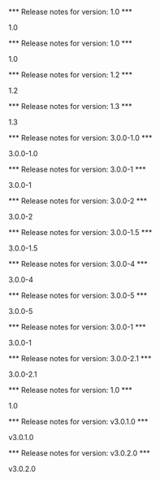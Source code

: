 

*** Release notes for version: 1.0 ***

1.0

*** Release notes for version: 1.0 ***

1.0

*** Release notes for version: 1.2 ***

1.2

*** Release notes for version: 1.3 ***

1.3

*** Release notes for version: 3.0.0-1.0 ***

3.0.0-1.0

*** Release notes for version: 3.0.0-1 ***

3.0.0-1

*** Release notes for version: 3.0.0-2 ***

3.0.0-2

*** Release notes for version: 3.0.0-1.5 ***

3.0.0-1.5

*** Release notes for version: 3.0.0-4 ***

3.0.0-4

*** Release notes for version: 3.0.0-5 ***

3.0.0-5

*** Release notes for version: 3.0.0-1 ***

3.0.0-1

*** Release notes for version: 3.0.0-2.1 ***

3.0.0-2.1

*** Release notes for version: 1.0 ***

1.0

*** Release notes for version: v3.0.1.0 ***

v3.0.1.0

*** Release notes for version: v3.0.2.0 ***

v3.0.2.0